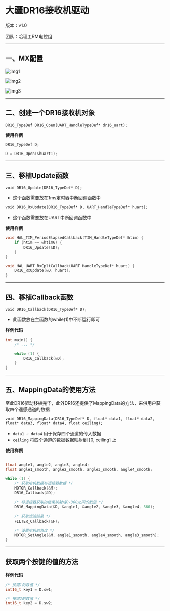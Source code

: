 # 大疆DR16接收机驱动

版本：v1.0

团队：哈理工RM电控组

---

## 一、MX配置

![img1]()

![img2]()

![img3]()


---

## 二、创建一个DR16接收机对象

`DR16_TypeDef DR16_Open(UART_HandleTypeDef* dr16_uart);`

**使用样例**
```c
DR16_TypeDef D;

D = DR16_Open(&huart1);
```

---

## 三、移植Update函数

`void DR16_Update(DR16_TypeDef* D);`
- 这个函数需要放在1ms定时器中断回调函数中

`void DR16_RxUpdate(DR16_TypeDef* D, UART_HandleTypeDef* huart);`
- 这个函数需要放在UART中断回调函数中

**使用样例**
```c
void HAL_TIM_PeriodElapsedCallback(TIM_HandleTypeDef* htim) {
    if (htim == &htim6) {
        DR16_Update(&D);
    }
}

void HAL_UART_RxCpltCallback(UART_HandleTypeDef* huart) {
    DR16_RxUpdate(&D, huart);
}
```

---

## 四、移植Callback函数

`void DR16_Callback(DR16_TypeDef* D);`
- 此函数放在主函数的while(1)中不断运行即可

**样例代码**
```c
int main() {
    /* ... */

    while (1) {
        DR16_Callback(&D);
    }
}
```

---

## 五、MappingData的使用方法

至此DR16驱动移植完毕，此外DR16还提供了MappingData的方法，来供用户获取四个遥感通道的数据

`void DR16_MappingData(DR16_TypeDef* D, float* data1, float* data2, float* data3, float* data4, float ceiling);`

- `data1 ~ data4` 用于保存四个通道的传入数据
- `ceiling` 将四个通道的数据数据映射到 [0, ceiling] 上

**使用样例**
```c

float angle1, angle2, angle3, angle4;
float angle1_smooth, angle2_smooth, angle3_smooth, angle4_smooth;

while (1) {
    /* 获取电机数据与遥控器数据 */
	MOTOR_Callback(&M);
	DR16_Callback(&D);
	
	/* 将遥控器获取的结果映射成0-360之间的数值 */
	DR16_MappingData(&D, &angle1, &angle2, &angle3, &angle4, 360);
	
	/* 获取滤波结果 */
	FILTER_Callback(&F);
	
	/* 设置电机的角度 */
	MOTOR_SetAngle(&M, angle1_smooth, angle4_smooth, angle3_smooth);
}
```

---

## 获取两个按键的值的方法

**样例代码**
```c
/* 按键1的数值 */
int16_t key1 = D.sw1;

/* 按键2的数值 */
int16_t key2 = D.sw2;
```
